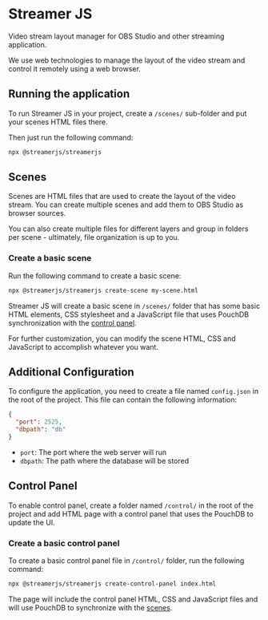 # Streamer JS

Video stream layout manager for OBS Studio and other streaming application.

We use web technologies to manage the layout of the video stream and control it remotely using a web browser.

## Running the application

To run Streamer JS in your project, create a `/scenes/` sub-folder and put your scenes HTML files there.

Then just run the following command:

```bash
npx @streamerjs/streamerjs
```

## Scenes

Scenes are HTML files that are used to create the layout of the video stream. You can create multiple scenes and add them to OBS Studio as browser sources.

You can also create multiple files for different layers and group in folders per scene - ultimately, file organization is up to you.

### Create a basic scene

Run the following command to create a basic scene:

```bash
npx @streamerjs/streamerjs create-scene my-scene.html
```

Streamer JS will create a basic scene in `/scenes/` folder that has some basic HTML elements, CSS stylesheet and a JavaScript file that uses PouchDB synchronization with the [control panel](#control-panel).

For further customization, you can modify the scene HTML, CSS and JavaScript to accomplish whatever you want.

## Additional Configuration

To configure the application, you need to create a file named `config.json` in the root of the project. This file can contain the following information:

```json
{
  "port": 2525,
  "dbpath": "db"
}
```

- `port`: The port where the web server will run
- `dbpath`: The path where the database will be stored

## Control Panel

To enable control panel, create a folder named `/control/` in the root of the project and add HTML page with a control panel that uses the PouchDB to update the UI.

### Create a basic control panel

To create a basic control panel file in `/control/` folder, run the following command:

```bash
npx @streamerjs/streamerjs create-control-panel index.html
```

The page will include the control panel HTML, CSS and JavaScript files and will use PouchDB to synchronize with the [scenes](#scenes).
